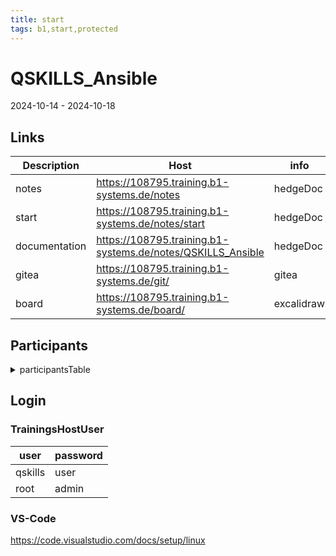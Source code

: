 ```yaml
---
title: start
tags: b1,start,protected
---
```

# QSKILLS_Ansible

2024-10-14 - 2024-10-18

## Links

| Description   | Host                                                   | info                                   |
|---            |---                                                     |---                                     |
| notes         | https://108795.training.b1-systems.de/notes             | hedgeDoc                               |
| start         | https://108795.training.b1-systems.de/notes/start       | hedgeDoc                               |
| documentation | https://108795.training.b1-systems.de/notes/QSKILLS_Ansible  | hedgeDoc                               |
| gitea         | https://108795.training.b1-systems.de/git/              | gitea                                  |
| board         | https://108795.training.b1-systems.de/board/            | excalidraw                             |



## Participants

<details><summary>participantsTable</summary>
    
| NAME | FAMILY NAME| CONNECTED| HOST
|---   |---         |---       |---
 | Frank     | Beutelschiess | Präsenz | es6501.qs.de
 | Niklas    | Beck          | Präsenz | es6508.qs.de
 | Hendrik   | Bloß          | Präsenz | es6510.qs.de
 | Josef     | Distler       | Präsenz | es6504.qs.de
 | Steffen   | Junge         | Online  | debian11-01.qs.de
 | Michael   | Karban        | Präsenz | es6511.qs.de
 | Sascha    | Lutz          | Präsenz | es6505.qs.de
 | Muhamad   | Salem         | Präsenz |-
 | Marco     | Schlieben     | Präsenz | es6507
 | Philipp   | Seibold       | Präsenz | es6509.qs.de
 | Ali Suhta | Sükür         | Präsenz | es6503.qs.de
 | Christian | Wiedemann     | Präsenz | es6506.qs.de
 | Robert    | Wirth         | Online  | debian11-03.qs.de
 | Erik      | Wischow       | Online  | debian11-02.qs.de


</details>


	
## Login


### TrainingsHostUser

| user          | password
| ---           | ---
| qskills       |user
| root          |admin

### VS-Code
https://code.visualstudio.com/docs/setup/linux
